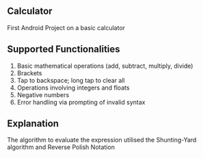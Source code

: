 ## Calculator
First Android Project on a basic calculator

## Supported Functionalities
1. Basic mathematical operations (add, subtract, multiply, divide)
2. Brackets
3. Tap to backspace; long tap to clear all
4. Operations involving integers and floats
5. Negative numbers
6. Error handling via prompting of invalid syntax

## Explanation
The algorithm to evaluate the expression utilised the Shunting-Yard algorithm and Reverse Polish Notation
